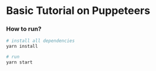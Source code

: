 # Basic Tutorial on Puppeteers

### How to run?

```bash
# install all dependencies
yarn install

# run
yarn start
```
